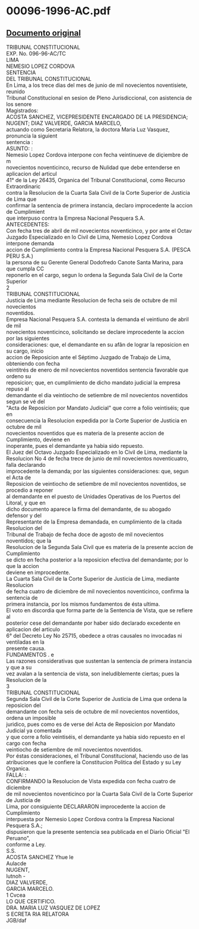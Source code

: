 
00096-1996-AC.pdf
=================
  
[Documento original](https://tc.gob.pe/jurisprudencia/1997/00096-1996-AC.pdf)  
---  
TRIBUNAL CONSTITUCIONAL  
EXP. No. 096-96-AC/TC  
LIMA  
NEMESIO LOPEZ CORDOVA  
SENTENCIA  
DEL TRIBUNAL CONSTITUCIONAL  
En Lima, a los trece dias del mes de junio de mil novecientos noventisiete, reunido  
Tribunal Constitucional en sesion de Pleno Jurisdiccional, con asistencia de los senore  
Magistrados:  
ACOSTA SANCHEZ, VICEPRESIDENTE ENCARGADO DE LA PRESIDENCIA;  
NUGENT; DIAZ VALVERDE, GARCIA MARCELO,  
actuando como Secretaria Relatora, la doctora Maria Luz Vasquez, pronuncia la siguient  
sentencia :  
ASUNTO: :  
Nemesio Lopez Cordova interpone con fecha veintinueve de diçiembre de m  
novecientos noventicinco, recurso de Nulidad que debe entenderse en aplicacion del articul  
41° de la Ley 26435, Organica del Tribunal Constitucional, como Recurso Extraordinaric  
contra la Resolucion de la Cuarta Sala Civil de la Corte Superior de Justicia de Lima que  
confirmar la sentencia de primera instancia, declaro improcedente la accion de Cumplimient  
que interpuso contra la Empresa Nacional Pesquera S.A.  
ANTECEDENTES:  
Con fecha tres de abril de mil novecientos noventicinco, y por ante el Octav  
Juzgado Especializado en lo Civil de Lima, Nemesio Lopez Cordova interpone demanda  
accion de Cumplimiento contra la Empresa Nacional Pesquera S.A. (PESCA PERU S.A.)  
la persona de su Gerente General Dodofredo Canote Santa Marina, para que cumpla CC  
reponerlo en el cargo, segun lo ordena la Segunda Sala Civil de la Corte Superior  
2  
TRIBUNAL CONSTITUCIONAL  
Justicia de Lima mediante Resolucion de fecha seis de octubre de mil novecientos  
noventidos.  
Empresa Nacional Pesquera S.A. contesta la demanda el veintiuno de abril de mil  
novecientos noventicinco, solicitando se declare improcedente la accion por las siguientes  
consideraciones: que, el demandante en su afân de lograr la reposicion en su cargo, inicio  
accion de Reposicion ante el Séptimo Juzgado de Trabajo de Lima, obteniendo con fecha  
veintitrés de enero de mil novecientos noventidos sentencia favorable que ordeno su  
reposicion; que, en cumplimiento de dicho mandato judicial la empresa repuso al  
demandante el dia veintiocho de setiembre de mil novecientos noventidos segun se vé del  
"Acta de Reposicion por Mandato Judicial" que corre a folio veintiséis; que en  
consecuencia la Resolucion expedida por la Corte Superior de Justicia en octubre de mil  
novecientos noventidos que es materia de la presente accion de Cumplimiento, deviene en  
inoperante, pues el demandante ya habia sido repuesto.  
El Juez del Octavo Juzgado Especializado en lo Civil de Lima, mediante la  
Resolucion No 4 de fecha trece de junio de mil novecientos noventicuatro, falla declarando  
improcedente la demanda; por las siguientes consideraciones: que, segun el Acta de  
Reposicion de veintiocho de setiembre de mil novecientos noventidos, se procedio a reponer  
al demandante en el puesto de Unidades Operativas de los Puertos del Litoral, y que en  
dicho documento aparece la firma del demandante, de su abogado defensor y del  
Representante de la Empresa demandada, en cumplimiento de la citada Resolucion del  
Tribunal de Trabajo de fecha doce de agosto de mil novecientos noventidos; que la  
Resolucion de la Segunda Sala Civil que es materia de la presente accion de Cumplimiento  
se dicto en fecha posterior a la reposicion efectiva del demandante; por lo que la accion  
deviene en improcedente.  
La Cuarta Sala Civil de la Corte Superior de Justicia de Lima, mediante Resolucion  
de fecha cuatro de diciembre de mil novecientos noventicinco, confirma la sentencia de  
primera instancia, por los mismos fundamentos de ésta ultima.  
El voto en discordia que forma parte de la Sentencia de Vista, que se refiere al  
posterior cese del demandante por haber sido declarado excedente en aplicacion del articulo  
6° del Decreto Ley No 25715, obedece a otras causales no invocadas ni ventiladas en la  
presente causa.  
FUNDAMENTOS . e  
Las razones considerativas que sustentan la sentencia de primera instancia y que a su  
vez avalan a la sentencia de vista, son ineludiblemente ciertas; pues la Resolucion de la  
3  
TRIBUNAL CONSTITUCIONAL  
Segunda Sala Civil de la Corte Superior de Justicia de Lima que ordena la reposicion del  
demandante con fecha seis de octubre de mil novecientos noventidos, ordena un imposible  
juridico, pues como es de verse del Acta de Reposicion por Mandato Judicial ya comentada  
y que corre a folio veintiséis, el demandante ya habia sido repuesto en el cargo con fecha  
veintiocho de setiembre de mil novecientos noventidos.  
Por éstas consideraciones, el Tribunal Constitucional, haciendo uso de las  
atribuciones que le confiere la Constitucion Politica del Estado y su Ley Organica.  
FALLA: :  
CONFIRMANDO la Resolucion de Vista expedida con fecha cuatro de diciembre  
de mil novecientos noventicinco por la Cuarta Sala Civil de la Corte Superior de Justicia de  
Lima, por consiguiente DECLARARON improcedente la accion de Cumplimiento  
interpuesta por Nemesio Lopez Cordova contra la Empresa Nacional Pesquera S.A.;  
dispusieron que la presente sentencia sea publicada en el Diario Oficial "El Peruano",  
conforme a Ley.  
S.S.  
ACOSTA SANCHEZ Yhue le  
Aulacde  
NUGENT,  
lutnoh -  
DIAZ VALVERDE,  
GARCIA MARCELO.  
1 Cvcea  
LO QUE CERTIFICO.  
DRA. MARIA LUZ VASQUEZ DE LOPEZ  
S ECRETA RIA RELATORA  
JGB/daf